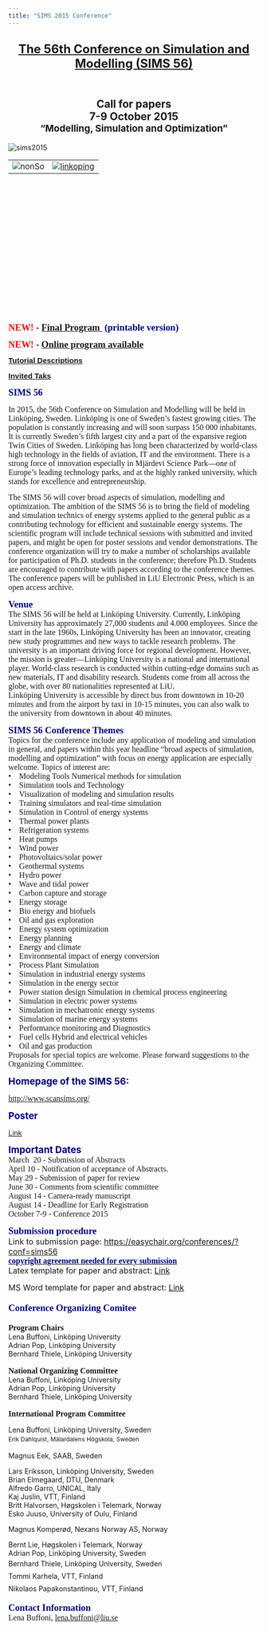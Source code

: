 ```yaml
---
title: "SIMS 2015 Conference"
---
```

<h2 style="text-align: center;"><span style="font-size: 18pt;"><a href="http://www.scansims.org/">The 56th Conference on Simulation and Modelling (SIMS 56)</a></span></h2>
<h2 style="text-align: center;"><br />Call for papers<br />7-9 October 2015 <br /><span style="font-size: 14pt;">“Modelling, Simulation and Optimization”</span></h2>
<p><img style="display: block; margin-left: auto; margin-right: auto;" src="/images/sims2015.jpg" alt="sims2015" /></p>
<table style="height: 279px; width: 692px;" border="0" align="center">
<tbody>
<tr>
<td><img style="display: block; margin-left: auto; margin-right: auto;" src="/images/nonSo.jpg" alt="nonSo" /></td>
<td><a href="http://www.liu.se/"><img style="display: block; margin-left: auto; margin-right: auto;" src="/images/linkoping.png" alt="linkoping" /></a></td>
</tr>
</tbody>
</table>
<p>&nbsp;</p>
<p><strong><span style="font-family: 'times new roman', times; font-size: 14pt; color: #000080;"><span color="#800080" face="Calibri, sans-serif" style="color: #800080; font-family: Calibri, sans-serif;"><span style="line-height: normal; font-size: 15px;"><strong style="line-height: 19.8px;"><span style="font-family: 'times new roman', times; font-size: 14pt; color: #000080;"><span style="color: #ff0000;">NEW!</span>&nbsp;-&nbsp;<a href="/images/M_images/SIMS15/Sims2015Program.pdf">Final Program&nbsp;</a>&nbsp;(printable version)</span></strong></span></span></span></strong></p>
<p><strong><span style="font-family: 'times new roman', times; font-size: 14pt; color: #000080;"><span color="#800080" face="Calibri, sans-serif" style="color: #800080; font-family: Calibri, sans-serif;"><span style="line-height: normal; font-size: 15px;"><strong style="line-height: 19.8px;"><span style="font-family: 'times new roman', times; font-size: 14pt; color: #000080;"><span style="color: #ff0000;">NEW!&nbsp;<strong><span style="font-family: 'times new roman', times; font-size: 14pt; color: #000080;"><span color="#800080" face="Calibri, sans-serif" style="color: #800080; font-family: Calibri, sans-serif;"><span style="line-height: normal; font-size: 15px;"><strong style="line-height: 19.8px;"><span style="font-family: 'times new roman', times; font-size: 14pt; color: #000080;">- <a href="http://easychair.org/smart-program/SIMS56/index.html">Online program available</a><a href="/images/M_images/SIMS15/Sims2015Program.pdf"><br /></a></span></strong></span></span></span></strong></span></span></strong></span></span></span></strong></p>
<p><strong><span style="font-family: 'times new roman', times; font-size: 14pt; color: #000080;"><span color="#800080" face="Calibri, sans-serif" style="color: #800080; font-family: Calibri, sans-serif;"><span style="line-height: normal; font-size: 15px;"><a href="../sims-2015-tutorials">Tutorial Descriptions</a></span></span></span></strong></p>
<p><strong><span style="font-family: 'times new roman', times; font-size: 14pt; color: #000080;"><span color="#800080" face="Calibri, sans-serif" style="color: #800080; font-family: Calibri, sans-serif;"><span style="line-height: normal; font-size: 15px;"><a href="../sims-2015-invited-talks">Invited Taks</a>&nbsp;<a href="/images/M_images/SIMS15/GrantOfCopyrightLicense.pdf"><br /></a></span></span></span></strong></p>
<p><strong><span style="font-family: times new roman,times; font-size: 14pt; color: #000080;">SIMS 56</span></strong></p>
<p><span style="font-family: times new roman,times; font-size: 12pt;">In 2015, the 56th Conference on Simulation and Modelling will be held in Linköping, Sweden. Linköping is one of Sweden’s fastest growing cities. The population is constantly increasing and will soon surpass 150 000 inhabitants. It is currently Sweden’s fifth largest city and a part of the expansive region Twin Cities of Sweden. Linköping has long been characterized by world-class high technology in the fields of aviation, IT and the environment. There is a strong force of innovation especially in Mjärdevi Science Park—one of Europe’s leading technology parks, and at the highly ranked university, which stands for excellence and entrepreneurship.</span></p>
<p><span style="font-family: times new roman,times; font-size: 12pt;">The SIMS 56 will cover broad aspects of simulation, modelling and optimization. The ambition of the SIMS 56 is to bring the field of modeling and simulation technics of energy systems applied to the general public as a contributing technology for efficient and sustainable energy systems. The scientific program will include technical sessions with submitted and invited papers, and might be open for poster sessions and vendor demonstrations. The conference organization will try to make a number of scholarships available for participation of Ph.D. students in the conference; therefore Ph.D. Students are encouraged to contribute with papers according to the conference themes. The conference papers will be published in LiU Electronic Press, which is an open access archive.</span></p>
<p><strong><span style="font-family: times new roman,times; font-size: 14pt; color: #000080;">Venue</span></strong><br /><span style="font-family: times new roman,times; font-size: 12pt;">The SIMS 56 will be held at Linköping University. Currently, Linköping University has approximately 27,000 students and 4.000 employees. Since the start in the late 1960s, Linköping University has been an innovator, creating new study programmes and new ways to tackle research problems. The university is an important driving force for regional development. However, the mission is greater—Linköping University is a national and international player. World-class research is conducted within cutting-edge domains such as new materials, IT and disability research. Students come from all across the globe, with over 80 nationalities represented at LiU.</span><br /><span style="font-family: times new roman,times; font-size: 12pt;">Linköping University is accessible by direct bus from downtown in 10-20 minutes and from the airport by taxi in 10-15 minutes, you can also walk to the university from downtown in about 40 minutes.</span></p>
<p><span style="color: #000080;"><strong><span style="font-family: times new roman,times; font-size: 14pt;">SIMS 56 Conference Themes</span></strong></span><br /><span style="font-family: times new roman,times; font-size: 12pt;">Topics for the conference include any application of modeling and simulation in general, and papers within this year headline “broad aspects of simulation, modelling and optimization” with focus on energy application are especially welcome. Topics of interest are:</span><br /><span style="font-family: times new roman,times; font-size: 12pt;">•&nbsp;&nbsp; &nbsp;Modeling Tools Numerical methods for simulation </span><br /><span style="font-family: times new roman,times; font-size: 12pt;">•&nbsp;&nbsp; &nbsp;Simulation tools and Technology </span><br /><span style="font-family: times new roman,times; font-size: 12pt;">•&nbsp;&nbsp; &nbsp;Visualization of modeling and simulation results </span><br /><span style="font-family: times new roman,times; font-size: 12pt;">•&nbsp;&nbsp; &nbsp;Training simulators and real‐time simulation </span><br /><span style="font-family: times new roman,times; font-size: 12pt;">•&nbsp;&nbsp; &nbsp;Simulation in Control of energy systems </span><br /><span style="font-family: times new roman,times; font-size: 12pt;">•&nbsp;&nbsp; &nbsp;Thermal power plants </span><br /><span style="font-family: times new roman,times; font-size: 12pt;">•&nbsp;&nbsp; &nbsp;Refrigeration systems </span><br /><span style="font-family: times new roman,times; font-size: 12pt;">•&nbsp;&nbsp; &nbsp;Heat pumps </span><br /><span style="font-family: times new roman,times; font-size: 12pt;">•&nbsp;&nbsp; &nbsp;Wind power </span><br /><span style="font-family: times new roman,times; font-size: 12pt;">•&nbsp;&nbsp; &nbsp;Photovoltaics/solar power </span><br /><span style="font-family: times new roman,times; font-size: 12pt;">•&nbsp;&nbsp; &nbsp;Geothermal systems </span><br /><span style="font-family: times new roman,times; font-size: 12pt;">•&nbsp;&nbsp; &nbsp;Hydro power </span><br /><span style="font-family: times new roman,times; font-size: 12pt;">•&nbsp;&nbsp; &nbsp;Wave and tidal power </span><br /><span style="font-family: times new roman,times; font-size: 12pt;">•&nbsp;&nbsp; &nbsp;Carbon capture and storage </span><br /><span style="font-family: times new roman,times; font-size: 12pt;">•&nbsp;&nbsp; &nbsp;Energy storage </span><br /><span style="font-family: times new roman,times; font-size: 12pt;">•&nbsp;&nbsp; &nbsp;Bio energy and biofuels</span><br /><span style="font-family: times new roman,times; font-size: 12pt;">•&nbsp;&nbsp; &nbsp;Oil and gas exploration </span><br /><span style="font-family: times new roman,times; font-size: 12pt;">•&nbsp;&nbsp; &nbsp;Energy system optimization </span><br /><span style="font-family: times new roman,times; font-size: 12pt;">•&nbsp;&nbsp; &nbsp;Energy planning </span><br /><span style="font-family: times new roman,times; font-size: 12pt;">•&nbsp;&nbsp; &nbsp;Energy and climate </span><br /><span style="font-family: times new roman,times; font-size: 12pt;">•&nbsp;&nbsp; &nbsp;Environmental impact of energy conversion </span><br /><span style="font-family: times new roman,times; font-size: 12pt;">•&nbsp;&nbsp; &nbsp;Process Plant Simulation </span><br /><span style="font-family: times new roman,times; font-size: 12pt;">•&nbsp;&nbsp; &nbsp;Simulation in industrial energy systems </span><br /><span style="font-family: times new roman,times; font-size: 12pt;">•&nbsp;&nbsp; &nbsp;Simulation in the energy sector </span><br /><span style="font-family: times new roman,times; font-size: 12pt;">•&nbsp;&nbsp; &nbsp;Power station design Simulation in chemical process engineering </span><br /><span style="font-family: times new roman,times; font-size: 12pt;">•&nbsp;&nbsp; &nbsp;Simulation in electric power systems </span><br /><span style="font-family: times new roman,times; font-size: 12pt;">•&nbsp;&nbsp; &nbsp;Simulation in mechatronic energy systems </span><br /><span style="font-family: times new roman,times; font-size: 12pt;">•&nbsp;&nbsp; &nbsp;Simulation of marine energy systems </span><br /><span style="font-family: times new roman,times; font-size: 12pt;">•&nbsp;&nbsp; &nbsp;Performance monitoring and Diagnostics </span><br /><span style="font-family: times new roman,times; font-size: 12pt;">•&nbsp;&nbsp; &nbsp;Fuel cells Hybrid and electrical vehicles </span><br /><span style="font-family: times new roman,times; font-size: 12pt;">•&nbsp;&nbsp; &nbsp;Oil and gas production</span><br /><span style="font-family: times new roman,times; font-size: 12pt;">Proposals for special topics are welcome. Please forward suggestions to the Organizing Committee.</span></p>
<p><strong><span style="font-size: 12pt; color: #000080;"><span style="font-size: 14pt;">Homepage of the SIMS 56:</span> </span></strong></p>
<p><span style="font-family: times new roman,times; font-size: 12pt;"><a href="http://www.scansims.org/">http://www.scansims.org/</a><a></a></span></p>
<p><strong><span style="font-size: 12pt; color: #000080;"><span style="font-size: 14pt;">Poster</span></span></strong></p>
<p><a href="/images/M_images/SIMS15/SIMS2015_poster.pdf">Link</a></p>
<p><span style="color: #000080; font-size: 14pt;"><strong>Important Dates</strong></span><br /><span style="font-family: times new roman,times; font-size: 12pt;">March&nbsp; 20 - Submission of Abstracts</span><br /><span style="font-family: times new roman,times; font-size: 12pt;">April 10 - Notification of acceptance of Abstracts.</span><br /><span style="font-family: times new roman,times; font-size: 12pt;">May 29 - Submission of paper for review </span><br /><span style="font-family: times new roman,times; font-size: 12pt;">June 30 - Comments from scientific committee </span><br /><span style="font-family: times new roman,times; font-size: 12pt;">August 14 - Camera‐ready manuscript</span><br /><span style="font-family: times new roman,times; font-size: 12pt;">August 14 - Deadline for Early Registration</span><br /><span style="font-family: times new roman,times; font-size: 12pt;">October 7-9 - Conference 2015</span><br /><span style="font-family: times new roman,times; font-size: 12pt;"></span></p>
<p><strong><span style="font-size: 14pt; font-family: times new roman,times; color: #000080;">Submission procedure</span></strong><br /><span style="font-size: 12pt;">Link to submission page: <a href="https://easychair.org/conferences/?conf=sims56">https://easychair.org/conferences/?conf=sims56<br /></a><strong style="line-height: 19.8px;"><span style="font-family: 'times new roman', times; font-size: 14pt; color: #000080;"><span color="#800080" face="Calibri, sans-serif" style="color: #800080; font-family: Calibri, sans-serif;"><span style="line-height: normal; font-size: 15px;"><strong style="line-height: 19.8px;"><span style="font-family: 'times new roman', times; font-size: 14pt; color: #000080;"><a href="http://www.trippus.net/participants_sims_56"><span style="color: #ff0000;"></span></a></span></strong></span></span></span></strong><a href="/images/M_images/SIMS15/GrantOfCopyrightLicense.pdf"><strong><span style="font-family: 'times new roman', times; font-size: 14pt; color: #000080;"><span color="#800080" face="Calibri, sans-serif" style="color: #800080; font-family: Calibri, sans-serif;"><span style="line-height: normal; font-size: 15px;"><span style="font-family: 'times new roman', times; font-size: 14pt; color: #000080;"><span style="font-size: 12pt;">copyright agreement needed for every submission</span></span></span></span></span></strong></a></span><br /><span style="font-size: 12pt;">Latex template for paper and abstract: <a href="/images/docs/SIMS2015-paper-abstract-pdfLaTeX-template.zip">Link</a></span></p>
<p><span style="font-size: 12pt;">MS Word template for paper and abstract: <a href="/images/docs/SIMS2015-paper-and-abstract-MSWord-templates.zip">Link</a></span></p>
<p><span style="font-size: 14pt;"></span><span style="font-size: 14pt;"><strong style="color: #000080; font-size: 18.6666660308838px; line-height: 33.5999984741211px;"><span style="font-family: 'times new roman',times;">Conference Organizing Comitee</span></strong></span></p>
<p><strong><span style="font-family: times new roman,times; font-size: 12pt;">Program Chairs</span></strong><br />Lena Buffoni, Linköping University <br />Adrian Pop, Linköping University<br />Bernhard Thiele, Linköping University <br />&nbsp;<br /><strong><span style="font-family: times new roman,times; font-size: 12pt;">National Organizing Committee</span></strong><br />Lena Buffoni, Linköping University <br />Adrian Pop, Linköping University<br />Bernhard Thiele, Linköping University <br />&nbsp;<br /><span style="font-size: 12pt; font-family: times new roman,times;"><strong>International Program Committee</strong></span></p>
<p>Lena Buffoni, Linköping University, Sweden<br /><span style="font-size: 12px; line-height: 21px;">Erik Dahlquist, Mälardalens Högskola, Sweden</span></p>
<p>Magnus Eek, SAAB, Sweden</p>
<p>Lars Eriksson, Linköping University, Sweden<br />Brian Elmegaard, DTU, Denmark<br />Alfredo Garro, UNICAL, Italy<br />Kaj Juslin, VTT, Finland<br />Britt Halvorsen,&nbsp;Høgskolen i Telemark, Norway<br />Esko Juuso, University of Oulu, Finland</p>
<p>Magnus Komperød, Nexans Norway AS, Norway</p>
<p>Bernt Lie, Høgskolen i Telemark, Norway<br />Adrian Pop, Linköping University, Sweden<br /><span style="line-height: 1.8;">Bernhard Thiele, Linköping University, Sweden<br />Tommi Karhela, VTT, Finland<br />Nikolaos Papakonstantinou, VTT, Finland</span></p>
<p><strong><span style="font-family: times new roman,times; font-size: 14pt; color: #000080;">Contact Information</span></strong><br /><span style="font-family: times new roman,times; font-size: 12pt;">Lena Buffoni, <a href="mailto:lena.buffoni@liu.se">lena.buffoni@liu.se</a></span></p>
<p>&nbsp;</p>
